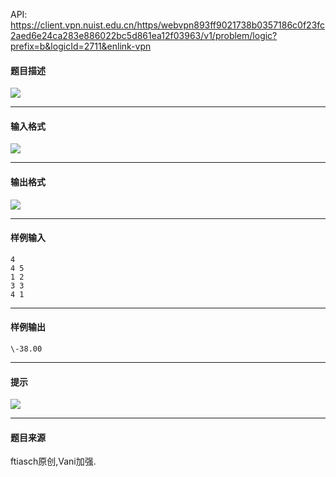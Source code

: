 API: https://client.vpn.nuist.edu.cn/https/webvpn893ff9021738b0357186c0f23fc2aed6e24ca283e886022bc5d861ea12f03963/v1/problem/logic?prefix=b&logicId=2711&enlink-vpn

#### 题目描述

![](../file/2711_0.gif)

---

#### 输入格式

![](../file/2711_0.gif)

---

#### 输出格式

![](../file/2711_0.gif)

---

#### 样例输入
```
4
4 5
1 2
3 3
4 1

```

---

#### 样例输出
```
\-38.00

```

---

#### 提示

![](../file/2711_0.gif)

---

#### 题目来源

ftiasch原创,Vani加强.